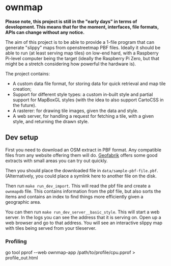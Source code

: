 # ownmap

**Please note, this project is still in the "early days" in terms of development. This means that for the moment, interfaces, file formats, APIs can change without any notice.**

The aim of this project is to be able to provide a 1-file program that can generate "slippy" maps from openstreetmap PBF files. Ideally it should be able to run (at least serving map tiles) on low-end hard, with a Raspberry Pi-level computer being the target (ideally the Raspberry Pi Zero, but that might be a stretch considering how powerful the hardware is).

The project contains:

- A custom data file format, for storing data for quick retrieval and map tile creation;
- Support for different style types: a custom in-built style and partial support for MapBoxGL styles (with the idea to also support CartoCSS in the future).
- A rasterer: for drawing tile images, given the data and style.
- A web server, for handling a request for fetching a tile, with a given style, and returning the drawn style.

## Dev setup

First you need to download an OSM extract in PBF format. Any compatible files from any website offering them will do. [Geofabrik](https://download.geofabrik.de/) offers some good extracts with small areas you can try out quickly.

Then you should place the downloaded file in `data/sample-pbf-file.pbf`. (Alternatively, you could place a symlink here to another file on the disk.

Then run `make run_dev_import`. This will read the pbf file and create a `ownmapdb` file. This contains information from the pbf file, but also sorts the items and contains an index to find things more efficiently given a geographic area.

You can then run `make run_dev_server__basic_style`. This will start a web server. In the logs you can see the address that it is serving on. Open up a web browser and go to that address. You will see an interactive slippy map with tiles being served from your tileserver.

### Profiling

go tool pprof --web ownmap-app /path/to/profile/cpu.pprof > profile_out.html

